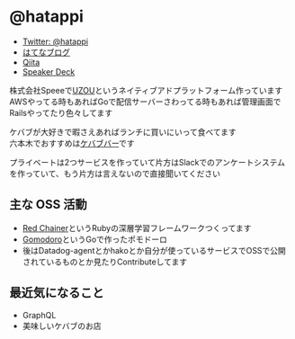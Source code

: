 # @hatappi

- [Twitter: @hatappi](https://twitter.com/hatappi)
- [はてなブログ](https://blog.hatappi.me/)
- [Qiita](https://qiita.com/hatappi)
- [Speaker Deck](https://speakerdeck.com/hatappi)

株式会社Speeeで[UZOU](https://uzou.jp/)というネイティブアドプラットフォーム作っています  
AWSやってる時もあればGoで配信サーバーさわってる時もあれば管理画面でRailsやってたり色々してます  

ケバブが大好きで暇さえあればランチに買いにいって食べてます  
六本木でおすすめは[ケバブバー](https://tabelog.com/tokyo/A1307/A130701/13112305/)です  

プライベートは2つサービスを作っていて片方はSlackでのアンケートシステムを作っていて、もう片方は言えないので直接聞いてください  

## 主な OSS 活動
- [Red Chainer](https://github.com/red-data-tools/red-chainer)というRubyの深層学習フレームワークつくってます
- [Gomodoro](https://github.com/hatappi/gomodoro)というGoで作ったポモドーロ
- 後はDatadog-agentとかhakoとか自分が使っているサービスでOSSで公開されているものとか見たりContributeしてます

## 最近気になること
- GraphQL
- 美味しいケバブのお店